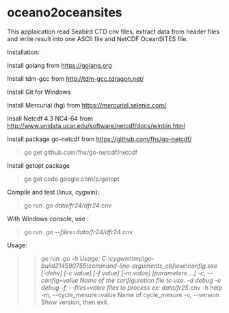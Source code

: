 # oceano2oceansites

This applaication read Seabird CTD cnv files, extract data from header files and write result into one ASCII file and NetCDF OceanSITES file.

Installation:

Install golang from https://golang.org

Install tdm-gcc from http://tdm-gcc.tdragon.net/

Install Git for Windows

Install Mercurial (hg) from https://mercurial.selenic.com/

Insall Netcdf 4.3 NC4-64 from http://www.unidata.ucar.edu/software/netcdf/docs/winbin.html

Install package go-netcdf from https://github.com/fhs/go-netcdf/
> go get github.com/fhs/go-netcdf/netcdf

Install getopt package
> go get code.google.com/p/getopt

Compile and test (linux, cygwin):
> go run *.go data/fr24/dfr24*.cnv 

With Windows console, use :
> go run *.go --files=data/fr24/dfr24*.cnv 

Usage:
> > go run *.go -h
Usage: C:\cygwin\tmp\go-build214590755\command-line-arguments\_obj\exe\config.exe [-dehv] [-c value] [-f value] [-m value] [parameters ...]
 -c, --config=value
                    Name of the configuration file to use.
 -d                 debug
 -e                 debug
 -f, --files=value  files to process ex: data/fr25*.cnv
 -h                 help
 -m, --cycle_mesure=value
                    Name of cycle_mesure
 -v, --version      Show version, then exit.






